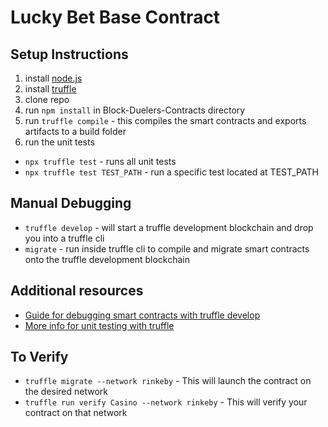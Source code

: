 # Lucky Bet Base Contract

## Setup Instructions
1. install [node.js](https://nodejs.org/en/)
2. install [truffle](https://www.trufflesuite.com/truffle)
3. clone repo
4. run `npm install` in Block-Duelers-Contracts directory
5. run `truffle compile` - this compiles the smart contracts and exports artifacts to a build folder
6. run the unit tests
  * `npx truffle test` - runs all unit tests
  * `npx truffle test TEST_PATH` - run a specific test located at TEST_PATH

## Manual Debugging
 * `truffle develop` - will start a truffle development blockchain and drop you into a truffle cli
 * `migrate` - run inside truffle cli to compile and migrate smart contracts onto the truffle development blockchain

## Additional resources
 * [Guide for debugging smart contracts with truffle develop](https://www.trufflesuite.com/tutorials/debugging-a-smart-contract)
 * [More info for unit testing with truffle](https://www.trufflesuite.com/docs/truffle/testing/testing-your-contracts)

 ## To Verify
 * `truffle migrate --network rinkeby` - This will launch the contract on the desired network
 * `truffle run verify Casino --network rinkeby` - This will verify your contract on that network